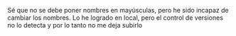 Sé que no se debe poner nombres en mayúsculas, pero he sido incapaz de cambiar los nombres. Lo he logrado en local, pero el control de versiones no lo detecta y por lo tanto no me deja subirlo
